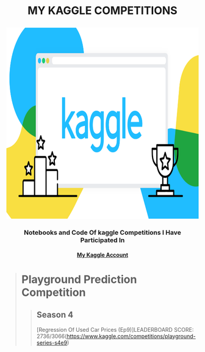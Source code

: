 # <p align="center"> MY KAGGLE COMPETITIONS </p>
<img height="500" src="kaggle_image.png" width="1000"/>

### <p align="center"> Notebooks and Code Of kaggle Competitions I Have Participated In</p>
#### <p align="center"> [My Kaggle Account](https://www.kaggle.com/muhumuzadeusai) </p>

> # **Playground Prediction Competition**
>> ## Season 4
>> [Regression Of Used Car Prices (Ep9)]LEADERBOARD SCORE: 2736/3066(https://www.kaggle.com/competitions/playground-series-s4e9)
